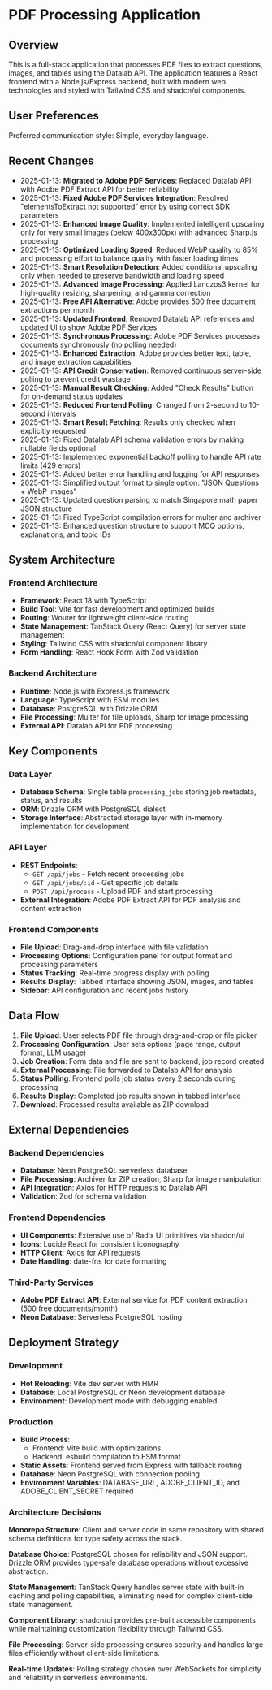 # PDF Processing Application

## Overview

This is a full-stack application that processes PDF files to extract questions, images, and tables using the Datalab API. The application features a React frontend with a Node.js/Express backend, built with modern web technologies and styled with Tailwind CSS and shadcn/ui components.

## User Preferences

Preferred communication style: Simple, everyday language.

## Recent Changes

- 2025-01-13: **Migrated to Adobe PDF Services**: Replaced Datalab API with Adobe PDF Extract API for better reliability
- 2025-01-13: **Fixed Adobe PDF Services Integration**: Resolved "elementsToExtract not supported" error by using correct SDK parameters
- 2025-01-13: **Enhanced Image Quality**: Implemented intelligent upscaling only for very small images (below 400x300px) with advanced Sharp.js processing
- 2025-01-13: **Optimized Loading Speed**: Reduced WebP quality to 85% and processing effort to balance quality with faster loading times
- 2025-01-13: **Smart Resolution Detection**: Added conditional upscaling only when needed to preserve bandwidth and loading speed
- 2025-01-13: **Advanced Image Processing**: Applied Lanczos3 kernel for high-quality resizing, sharpening, and gamma correction
- 2025-01-13: **Free API Alternative**: Adobe provides 500 free document extractions per month
- 2025-01-13: **Updated Frontend**: Removed Datalab API references and updated UI to show Adobe PDF Services
- 2025-01-13: **Synchronous Processing**: Adobe PDF Services processes documents synchronously (no polling needed)
- 2025-01-13: **Enhanced Extraction**: Adobe provides better text, table, and image extraction capabilities
- 2025-01-13: **API Credit Conservation**: Removed continuous server-side polling to prevent credit wastage
- 2025-01-13: **Manual Result Checking**: Added "Check Results" button for on-demand status updates
- 2025-01-13: **Reduced Frontend Polling**: Changed from 2-second to 10-second intervals
- 2025-01-13: **Smart Result Fetching**: Results only checked when explicitly requested
- 2025-01-13: Fixed Datalab API schema validation errors by making nullable fields optional
- 2025-01-13: Implemented exponential backoff polling to handle API rate limits (429 errors)
- 2025-01-13: Added better error handling and logging for API responses
- 2025-01-13: Simplified output format to single option: "JSON Questions + WebP Images"
- 2025-01-13: Updated question parsing to match Singapore math paper JSON structure
- 2025-01-13: Fixed TypeScript compilation errors for multer and archiver
- 2025-01-13: Enhanced question structure to support MCQ options, explanations, and topic IDs

## System Architecture

### Frontend Architecture
- **Framework**: React 18 with TypeScript
- **Build Tool**: Vite for fast development and optimized builds
- **Routing**: Wouter for lightweight client-side routing
- **State Management**: TanStack Query (React Query) for server state management
- **Styling**: Tailwind CSS with shadcn/ui component library
- **Form Handling**: React Hook Form with Zod validation

### Backend Architecture
- **Runtime**: Node.js with Express.js framework
- **Language**: TypeScript with ESM modules
- **Database**: PostgreSQL with Drizzle ORM
- **File Processing**: Multer for file uploads, Sharp for image processing
- **External API**: Datalab API for PDF processing

## Key Components

### Data Layer
- **Database Schema**: Single table `processing_jobs` storing job metadata, status, and results
- **ORM**: Drizzle ORM with PostgreSQL dialect
- **Storage Interface**: Abstracted storage layer with in-memory implementation for development

### API Layer
- **REST Endpoints**: 
  - `GET /api/jobs` - Fetch recent processing jobs
  - `GET /api/jobs/:id` - Get specific job details
  - `POST /api/process` - Upload PDF and start processing
- **External Integration**: Adobe PDF Extract API for PDF analysis and content extraction

### Frontend Components
- **File Upload**: Drag-and-drop interface with file validation
- **Processing Options**: Configuration panel for output format and processing parameters
- **Status Tracking**: Real-time progress display with polling
- **Results Display**: Tabbed interface showing JSON, images, and tables
- **Sidebar**: API configuration and recent jobs history

## Data Flow

1. **File Upload**: User selects PDF file through drag-and-drop or file picker
2. **Processing Configuration**: User sets options (page range, output format, LLM usage)
3. **Job Creation**: Form data and file are sent to backend, job record created
4. **External Processing**: File forwarded to Datalab API for analysis
5. **Status Polling**: Frontend polls job status every 2 seconds during processing
6. **Results Display**: Completed job results shown in tabbed interface
7. **Download**: Processed results available as ZIP download

## External Dependencies

### Backend Dependencies
- **Database**: Neon PostgreSQL serverless database
- **File Processing**: Archiver for ZIP creation, Sharp for image manipulation
- **API Integration**: Axios for HTTP requests to Datalab API
- **Validation**: Zod for schema validation

### Frontend Dependencies
- **UI Components**: Extensive use of Radix UI primitives via shadcn/ui
- **Icons**: Lucide React for consistent iconography
- **HTTP Client**: Axios for API requests
- **Date Handling**: date-fns for date formatting

### Third-Party Services
- **Adobe PDF Extract API**: External service for PDF content extraction (500 free documents/month)
- **Neon Database**: Serverless PostgreSQL hosting

## Deployment Strategy

### Development
- **Hot Reloading**: Vite dev server with HMR
- **Database**: Local PostgreSQL or Neon development database
- **Environment**: Development mode with debugging enabled

### Production
- **Build Process**: 
  - Frontend: Vite build with optimizations
  - Backend: esbuild compilation to ESM format
- **Static Assets**: Frontend served from Express with fallback routing
- **Database**: Neon PostgreSQL with connection pooling
- **Environment Variables**: DATABASE_URL, ADOBE_CLIENT_ID, and ADOBE_CLIENT_SECRET required

### Architecture Decisions

**Monorepo Structure**: Client and server code in same repository with shared schema definitions for type safety across the stack.

**Database Choice**: PostgreSQL chosen for reliability and JSON support. Drizzle ORM provides type-safe database operations without excessive abstraction.

**State Management**: TanStack Query handles server state with built-in caching and polling capabilities, eliminating need for complex client-side state management.

**Component Library**: shadcn/ui provides pre-built accessible components while maintaining customization flexibility through Tailwind CSS.

**File Processing**: Server-side processing ensures security and handles large files efficiently without client-side limitations.

**Real-time Updates**: Polling strategy chosen over WebSockets for simplicity and reliability in serverless environments.